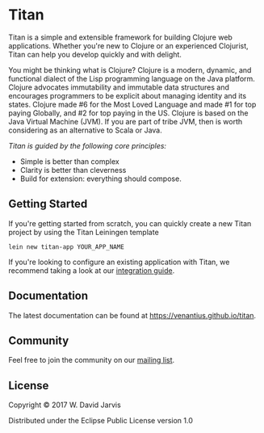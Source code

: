 # Titan

Titan is a simple and extensible framework for building Clojure web applications.
Whether you're new to Clojure or an experienced Clojurist, Titan can help you
develop quickly and with delight.

You might be thinking what is Clojure?
Clojure is a modern, dynamic, and functional dialect of the Lisp programming language on the Java platform.
Clojure advocates immutability and immutable data structures and encourages programmers to be explicit about managing identity and its states.
Clojure made #6 for the Most Loved Language and made #1 for top paying Globally, and #2 for top paying in the US. Clojure is based on the Java Virtual Machine (JVM). If you are part of tribe JVM, then is worth considering as an alternative to Scala or Java.

*Titan is guided by the following core principles:*

 - Simple is better than complex
 - Clarity is better than cleverness
 - Build for extension: everything should compose.

## Getting Started

If you're getting started from scratch, you can quickly create a new Titan
project by using the Titan Leiningen template

```
lein new titan-app YOUR_APP_NAME
```

If you're looking to configure an existing application with Titan, we recommend
taking a look at our [integration
guide](https://venantius.github.io/titan/#adding-titan-to-an-existing-app).

## Documentation

The latest documentation can be found at https://venantius.github.io/titan.

## Community

Feel free to join the community on our [mailing
list](https://groups.google.com/forum/#!forum/titan-developers).

## License

Copyright © 2017 W. David Jarvis

Distributed under the Eclipse Public License version 1.0
